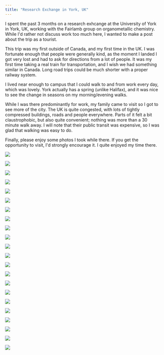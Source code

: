 ```yaml
---
title: "Research Exchange in York, UK"
---
```


I spent the past 3 months on a research exhcange at the University of York in York, UK, working with the Fairlamb group on organometallic chemistry. While I'd rather not discuss work too much here, I wanted to make a post about the trip as a tourist.

This trip was my first outside of Canada, and my first time in the UK. I was fortunate enough that people were generally kind, as the moment I landed I got very lost and had to ask for directions from a lot of people. It was my first time taking a real train for transportation, and I wish we had something similar in Canada. Long road trips could be much shorter with a proper railway system.

I lived near enough to campus that I could walk to and from work every day, which was lovely. York actually has a spring (unlike Halifax), and it was nice to see the change in seasons on my morning/evening walks.

While I was there predominantly for work, my family came to visit so I got to see more of the city. The UK is quite congested, with lots of tightly compressed buildings, roads and people everywhere. Parts of it felt a bit claustrophobic, but also quite convenient; nothing was more than a 30 minute walk away. I will note that their public transit was expensive, so I was glad that walking was easy to do.

Finally, please enjoy some photos I took while there. If you get the opportunity to visit, I'd strongly encourage it. I quite enjoyed my time there.

![](/assets/images/york_trip/20250116_083603.jpg)

![](/assets/images/york_trip/20250116_164454.jpg)

![](/assets/images/york_trip/20250117_082847.jpg)

![](/assets/images/york_trip/20250207_083151.jpg)

![](/assets/images/york_trip/20250228_163650.jpg)

![](/assets/images/york_trip/20250301_124101.jpg)

![](/assets/images/york_trip/20250304_164303.jpg)

![](/assets/images/york_trip/20250305_082254.jpg)

![](/assets/images/york_trip/20250305_153605.jpg)

![](/assets/images/york_trip/20250309_130045.jpg)

![](/assets/images/york_trip/20250310_092616.jpg)

![](/assets/images/york_trip/20250310_135421.jpg)

![](/assets/images/york_trip/20250310_144323.jpg)

![](/assets/images/york_trip/20250310_144636.jpg)

![](/assets/images/york_trip/20250310_160920.jpg)

![](/assets/images/york_trip/20250312_152137.jpg)

![](/assets/images/york_trip/20250314_144043.jpg)

![](/assets/images/york_trip/20250314_151000.jpg)

![](/assets/images/york_trip/20250314_152729.jpg)

![](/assets/images/york_trip/20250314_160006.jpg)

![](/assets/images/york_trip/20250326_072631.jpg)

![](/assets/images/york_trip/20250407_074007.jpg)
